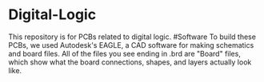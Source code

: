 # Digital-Logic
This repository is for PCBs related to digital logic.
#Software
To build these PCBs, we used Autodesk's EAGLE, a CAD software for making schematics and board files. All of the files you see ending in .brd are "Board" files, which show what the board connections, shapes, and layers actually look like.


